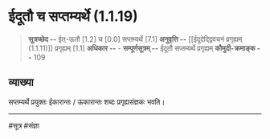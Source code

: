 # ईदूतौ च सप्तम्यर्थे (1.1.19)
> **सूत्रच्छेद --** ईत्-ऊतौ [1.2] च [0.0] सप्तम्यर्थे [7.1]
> **अनुवृत्ति --** [[ईदूदेद्द्विवचनं प्रगृह्यम् (1.1.11)]] प्रगृह्यम् [1.1]
> **अधिकार --** -
> **सम्पूर्णसूत्रम् --** ईदूतौ सप्तम्यर्थे प्रगृह्यम्
> **कौमुदी-क्रमाङ्क --** 109

## व्याख्या

सप्तम्यर्थे प्रयुक्तः ईकारान्तः / ऊकारान्तः शब्दः प्रगृह्यसंज्ञकः भवति।

---
#सूत्र #संज्ञा 